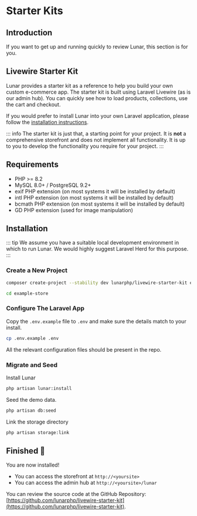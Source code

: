 # Starter Kits

## Introduction

If you want to get up and running quickly to review Lunar, this section is for you.

## Livewire Starter Kit

Lunar provides a starter kit as a reference to help you build your own custom e-commerce app. The starter kit is built 
using Laravel Livewire (as is our admin hub). You can quickly see how to load products, collections, use the cart and 
checkout.

If you would prefer to install Lunar into your own Laravel application, please follow the 
[installation instructions](/core/installation).

::: info
The starter kit is just that, a starting point for your project. It is **not** a comprehensive storefront and does not
implement all functionality. It is up to you to develop the functionality you require for your project.
:::

## Requirements

- PHP >= 8.2
- MySQL 8.0+ / PostgreSQL 9.2+
- exif PHP extension (on most systems it will be installed by default)
- intl PHP extension (on most systems it will be installed by default)
- bcmath PHP extension (on most systems it will be installed by default)
- GD PHP extension (used for image manipulation)

## Installation

::: tip
We assume you have a suitable local development environment in which to run Lunar. We would highly suggest Laravel Herd 
for this purpose.
:::

### Create a New Project

```bash
composer create-project --stability dev lunarphp/livewire-starter-kit example-store

cd example-store
```

### Configure The Laravel App

Copy the `.env.example` file to `.env` and make sure the details match to your install.

```bash
cp .env.example .env
```

All the relevant configuration files should be present in the repo.

### Migrate and Seed

Install Lunar

```bash
php artisan lunar:install
```

Seed the demo data.

```bash
php artisan db:seed
```

Link the storage directory

```bash
php artisan storage:link
```

## Finished 🚀

You are now installed!

- You can access the storefront at `http://<yoursite>`
- You can access the admin hub at `http://<yoursite>/lunar`

You can review the source code at the GitHub Repository: [https://github.com/lunarphp/livewire-starter-kit](https://github.com/lunarphp/livewire-starter-kit).
